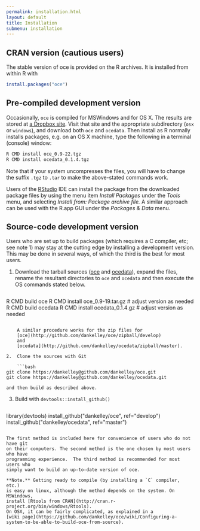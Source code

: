 ```yaml
---
permalink: installation.html
layout: default
title: Installation
submenu: installation
---
```


## CRAN version (cautious users)

The stable version of oce is provided on the R archives.  It is installed
from within R with

```r
install.packages("oce")
```

## Pre-compiled development version

Occasionally, `oce` is compiled for MSWindows and for OS X.
The results are stored at [a Dropbox
site](https://www.dropbox.com/sh/awlz31v1jj7w0ct/620Tf2ZkGz).  Visit that site
and the appropriate subdirectory (`osx` or `windows`),
and download both `oce` and `ocedata`. Then install as R
normally installs packages, e.g. on an OS X machine, type the following in a
terminal (console) window:

```bash
R CMD install oce_0.9-22.tgz 
R CMD install ocedata_0.1.4.tgz 
```

Note that if your system uncompresses the files, you will have to change the
suffix `.tgz` to `.tar` to make the above-stated commands work.

Users of the [RStudio](http://www.rstudio.com) IDE can install the package from
the downloaded package files by using the menu item *Install Packages* under
the *Tools* menu, and selecting *Install from: Package archive file.* A similar
approach can be used with the R.app GUI under the *Packages & Data* menu.

## Source-code development version

Users who are set up to build packages (which requires a C compiler, etc; see
note 1) may stay at the cutting edge by installing a development version.  This
may be done in several ways, of which the third is the best for most users.

1.  Download the tarball sources
    ([oce](http://github.com/dankelley/oce/tarball/develop) and
[ocedata](http://github.com/dankelley/ocedata/tarball/master)), expand the
files, rename the resultant directories to `oce` and `ocedata` and then execute
the OS commands stated below.

    ```bash
R CMD build oce
R CMD install oce_0.9-19.tar.gz # adjust version as needed
R CMD build ocedata
R CMD install ocedata_0.1.4.gz  # adjust version as needed
```

    A similar procedure works for the zip files for
    [oce](http://github.com/dankelley/oce/zipball/develop)
    and
    [ocedata](http://github.com/dankelley/ocedata/zipball/master).

2.  Clone the sources with Git

    ```bash
git clone https://dankelley@github.com/dankelley/oce.git
git clone https://dankelley@github.com/dankelley/ocedata.git
```
    and then build as described above.

3.  Build with `devtools::install_github()`

    ```R
library(devtools)
install_github("dankelley/oce", ref="develop")
install_github("dankelley/ocedata", ref="master")
```

The first method is included here for convenience of users who do not have git
on their computers. The second method is the one chosen by most users who have
programming experience.  The third method is recommended for most users who
simply want to build an up-to-date version of oce.

**Note.** Getting ready to compile (by installing a `C` compiler, etc.)
is easy on linux, although the method depends on the system. On MSWindows,
install [Rtools from CRAN](http://cran.r-project.org/bin/windows/Rtools).
On OSX, it can be fairly complicated, as explained in a
[wiki page](https://github.com/dankelley/oce/wiki/Configuring-a-system-to-be-able-to-build-oce-from-source).

